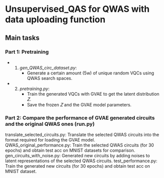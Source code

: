 # Unsupervised_QAS for QWAS with data uploading function

## Main tasks
### Part 1: Pretraining
- 1) _gen_QWAS_circ_dataset.py_:
     * Generate a certain amount (5w) of unique random VQCs using QWAS search spaces. 
- 2) _pretraining.py_:
     * Train the generated VQCs with GVAE to get the latent distribution 𝑍.
     * Save the frozen 𝑍 and the GVAE model parameters.
### Part 2: Compare the performance of GVAE generated circuits and the original QWAS ones (run.py)
translate_selected_circuits.py:
Translate the selected QWAS circuits into the format required for loading the GVAE model. 
QWAS_original_performance.py:
Train the selected QWAS circuits (for 30 epochs) and obtain test acc on MNIST datasets for comparison.
gen_circuits_with_noise.py:
Generated new circuits by adding noises to latent representations of the selected QWAS circuits.
test_performance.py:
Train the generated new circuits (for 30 epochs) and obtain test acc on MNIST dataset.

